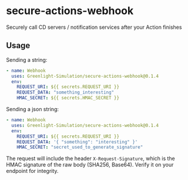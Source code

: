 # secure-actions-webhook

Securely call CD servers / notification services after your Action finishes

## Usage

Sending a string:

```yaml
- name: Webhook
  uses: Greenlight-Simulation/secure-actions-webhook@0.1.4
  env:
    REQUEST_URI: ${{ secrets.REQUEST_URI }}
    REQUEST_DATA: "something_interesting"
    HMAC_SECRET: ${{ secrets.HMAC_SECRET }}
```

Sending a json string:

```yaml
- name: Webhook
  uses: Greenlight-Simulation/secure-actions-webhook@0.1.4
  env:
    REQUEST_URI: ${{ secrets.REQUEST_URI }}
    REQUEST_DATA: '{ "something": "interesting" }'
    HMAC_SECRET: "secret_used_to_generate_signature"
```

The request will include the header `X-Request-Signature`, which is the HMAC signature of the raw body (SHA256, Base64).
Verify it on your endpoint for integrity.
